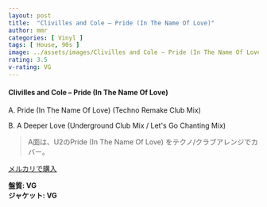 ```yaml
---
layout: post
title:  "Clivilles and Cole – Pride (In The Name Of Love)"
author: mmr
categories: [ Vinyl ]
tags: [ House, 90s ]
image: ../assets/images/Clivilles and Cole – Pride (In The Name Of Love).jpg
rating: 3.5
v-rating: VG
---
```


#### Clivilles and Cole – Pride (In The Name Of Love)

A. Pride (In The Name Of Love) (Techno Remake Club Mix)

B. A Deeper Love (Underground Club Mix / Let's Go Chanting Mix)

> A面は、U2のPride (In The Name Of Love) をテクノ/クラブアレンジでカバー。

[メルカリで購入](https://jp.mercari.com/item/m53693730056)

<div class="mt-4 mb-4 d-flex align-items-center">
<strong class="mr-1">盤質: VG</strong>
</div>
<div class="mt-4 mb-4 d-flex align-items-center">
<strong class="mr-1">ジャケット: VG</strong>
</div>
